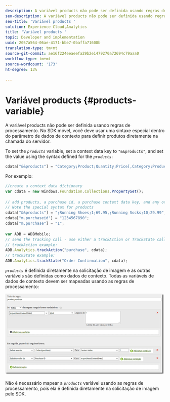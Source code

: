 ```yaml
---
description: A variável products não pode ser definida usando regras de processamento. No SDK móvel, você deve usar uma sintaxe especial dentro do parâmetro de dados de contexto para definir produtos diretamente na chamada do servidor.
seo-description: A variável products não pode ser definida usando regras de processamento. No SDK móvel, você deve usar uma sintaxe especial dentro do parâmetro de dados de contexto para definir produtos diretamente na chamada do servidor.
seo-title: 'Variável products '
solution: Experience Cloud,Analytics
title: 'Variável products '
topic: Developer and implementation
uuid: 2057a564-06ae-4171-bbe7-0baffa71608b
translation-type: tm+mt
source-git-commit: ae16f224eeaeefa29b2e1479270a72694c79aaa0
workflow-type: tm+mt
source-wordcount: '173'
ht-degree: 13%

---
```



# Variável products {#products-variable}

A variável products não pode ser definida usando regras de processamento. No SDK móvel, você deve usar uma sintaxe especial dentro do parâmetro de dados de contexto para definir produtos diretamente na chamada do servidor.

To set the *`products`* variable, set a context data key to `"&&products"`, and set the value using the syntax defined for the *`products`*:

```js
cdata["&&products"] = "Category;Product;Quantity;Price[,Category;Product;Quantity;Price]";
```

Por exemplo:

```js
//create a context data dictionary 
var cdata = new Windows.Foundation.Collections.PropertySet(); 
 
// add products, a purchase id, a purchase context data key, and any other data you want to collect. 
// Note the special syntax for products 
cdata["&&products"] = ";Running Shoes;1;69.95,;Running Socks;10;29.99"; 
cdata["m.purchaseid"] = "1234567890"; 
cdata["m.purchase"] = "1"; 
 
var ADB = ADBMobile; 
// send the tracking call - use either a trackAction or TrackState call. 
// trackAction example: 
ADB.Analytics.trackAction("purchase", cdata); 
// trackState example: 
ADB.Analytics.trackState("Order Confirmation", cdata);
```

*`products`* é definida diretamente na solicitação de imagem e as outras variáveis são definidas como dados de contexto. Todas as variáveis de dados de contexto devem ser mapeadas usando as regras de processamento:

![](assets/products-procrules.png)

Não é necessário mapear a *`products`* variável usando as regras de processamento, pois ela é definida diretamente na solicitação de imagem pelo SDK.
